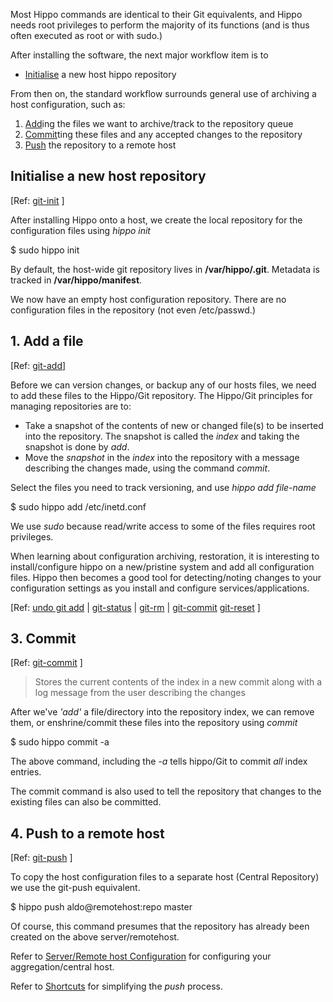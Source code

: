 Most Hippo commands are identical to their Git equivalents, and Hippo needs
root privileges to perform the majority of its functions (and is thus often
executed as root or with sudo.)

After installing the software, the next major workflow item is to

- [Initialise](#initialise) a new host hippo repository

From then on, the standard workflow surrounds general use of archiving a host
configuration, such as: 

1. [Add](#add)ing the files we want to archive/track to the repository queue
2. [Commit](#commit)ting these files and any accepted changes to the repository
3. [Push](#push) the repository to a remote host

## <a name="initialise"></a> Initialise a new host repository

&#91;Ref: [git-init](http://www.kernel.org/pub/software/scm/git/docs/git-init.html "Create an empty git repository or reinitialize an existing one")
]

After installing Hippo onto a host, we create the local repository
for the configuration files using *hippo init*

<!--(block|syntax("bash"))-->
$ sudo hippo init
<!--(end)-->

By default, the host-wide git repository lives in **/var/hippo/.git**. 
Metadata is tracked in **/var/hippo/manifest**.

We now have an empty host configuration repository. There are no 
configuration files in the repository (not even /etc/passwd.)

## <a name="add"></a>1. Add a file

&#91;Ref: [git-add](http://www.kernel.org/pub/software/scm/git/docs/git-add.html "Add file contents to the index")]

Before we can version changes, or backup any of our hosts files, we
need to add these files to the Hippo/Git repository.
The Hippo/Git principles for managing repositories are to:

- 	Take a snapshot of the contents of new or changed
	file(s) to be inserted into the repository. 
	The snapshot is called the *index* and taking the
	snapshot is done by *add*.
- 	Move the *snapshot* in the *index* into the repository
	with a message describing the changes made, using the
	command *commit*.

Select the files you need to track versioning, and use *hippo add file-name*

<!--(block|syntax("bash"))-->
$ sudo hippo add /etc/inetd.conf
<!--(end)-->

We use *sudo* because read/write access to some of the files requires
root privileges.

When learning about configuration archiving, restoration, it is 
interesting to install/configure hippo on a new/pristine system
and add all configuration files. Hippo then becomes a good tool
for detecting/noting changes to your configuration settings as
you install and configure services/applications.

&#91;Ref: [undo git add](http://stackoverflow.com/questions/348170/undo-git-add 
"Is there a way to remove these files from the commit? 'git rm -r --cached <file> ...") | 
[git-status](http://www.kernel.org/pub/software/scm/git/docs/git-status.html "obtain a summary of what is included by any of the above for the next commit") |
[git-rm](http://www.kernel.org/pub/software/scm/git/docs/git-rm.html "Remove files from the working tree and the index") |
[git-commit](http://www.kernel.org/pub/software/scm/git/docs/git-commit.html "Record changes to the repository")
[git-reset](http://www.kernel.org/pub/software/scm/git/docs/git-reset.html "git reset HEAD <file>...")
]

## <a name="commit"></a>3. Commit

&#91;Ref: [git-commit](http://www.kernel.org/pub/software/scm/git/docs/git-commit.html "Record changes to the repository")
]

<blockquote>
Stores the current contents of the index in a new commit along with 
a log message from the user describing the changes
</blockquote>

After we've *'add'* a file/directory into the repository index, we
can remove them, or enshrine/commit these files into the repository
using *commit*

<!--(block|syntax("bash"))-->
$ sudo hippo commit -a 
<!--(end)-->

The above command, including the *-a* tells hippo/Git to commit *all*
index entries.

The commit command is also used to tell the repository that changes
to the existing files can also be committed.

## <a name="push"></a>4. Push to a remote host

&#91;Ref: [git-push](http://www.kernel.org/pub/software/scm/git/docs/git-push.html "Update remote refs along with associated objects")
]

To copy the host configuration files to a separate host (Central Repository)
we use the git-push equivalent.

<!--(block|syntax("bash"))-->
$ hippo push aldo@remotehost:repo master
<!--(end)-->

Of course, this command presumes that the repository has already been created
on the above server/remotehost.

Refer to [Server/Remote host Configuration](../server.html) for configuring your aggregation/central
host.

Refer to [Shortcuts](shortcuts.html) for simplifying the *push* process.

